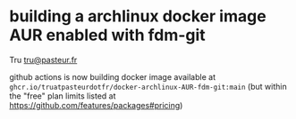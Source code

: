 # building a archlinux docker image AUR enabled with fdm-git


Tru <tru@pasteur.fr>

github actions is now building docker image available at `ghcr.io/truatpasteurdotfr/docker-archlinux-AUR-fdm-git:main`
(but within the "free" plan limits listed at https://github.com/features/packages#pricing)

